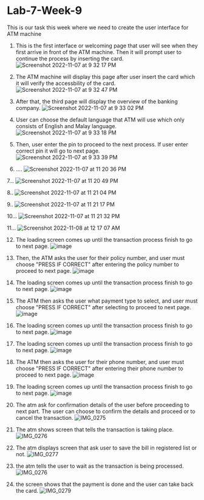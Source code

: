 # Lab-7-Week-9
This is our task this week where we need to create the user interface for ATM machine

1. This is the first interface or welcoming page that user will see when they first arrive in front of the ATM machine. Then it will prompt user to continue the process by inserting the card.
![Screenshot 2022-11-07 at 9 32 17 PM](https://user-images.githubusercontent.com/71769701/200323553-7ce95746-3c86-443c-9ca6-19968052e6ba.png)

2. The ATM machine will display this page after user insert the card which it will verify the accessbility of the card.
![Screenshot 2022-11-07 at 9 32 47 PM](https://user-images.githubusercontent.com/71769701/200323886-c7d89b73-180c-4e88-b19e-ce482cc7ceeb.png)

3. After that, the third page will display the overview of the banking company.
![Screenshot 2022-11-07 at 9 33 02 PM](https://user-images.githubusercontent.com/71769701/200324036-c808cc78-da33-403d-bf90-d45f2a3e8be2.png)

4. User can choose the default language that ATM will use which only consists of English and Malay language.
![Screenshot 2022-11-07 at 9 33 18 PM](https://user-images.githubusercontent.com/71769701/200324182-a415b272-bd15-4734-bba5-435a86dd3464.png)

5. Then, user enter the pin to proceed to the next process. If user enter correct pin it will go to next page. 
![Screenshot 2022-11-07 at 9 33 39 PM](https://user-images.githubusercontent.com/71769701/200324329-b1ea7e60-c9b4-479f-97ba-dc84527d3397.png)

6. ....
![Screenshot 2022-11-07 at 11 20 36 PM](https://user-images.githubusercontent.com/71769701/200347379-1a806f9a-6c6b-4f61-8ce9-9844d0454e11.png)

7...
![Screenshot 2022-11-07 at 11 20 49 PM](https://user-images.githubusercontent.com/71769701/200347441-ba11421a-7601-48b8-8279-2fe8860d1a15.png)

8..
![Screenshot 2022-11-07 at 11 21 04 PM](https://user-images.githubusercontent.com/71769701/200347483-bd5f50c5-6096-4bcf-8b98-ea9643419f21.png)

9..
![Screenshot 2022-11-07 at 11 21 17 PM](https://user-images.githubusercontent.com/71769701/200347525-fc3af0bb-888d-4b99-b90d-6abe118fa709.png)

10...
![Screenshot 2022-11-07 at 11 21 32 PM](https://user-images.githubusercontent.com/71769701/200347573-bf577967-fd02-49fb-83e5-b30eed3c588a.png)

11...
![Screenshot 2022-11-08 at 12 17 07 AM](https://user-images.githubusercontent.com/71769701/200360292-f00f2db8-9414-4628-b915-3e1bb6fcfb31.png)

12. The loading screen comes up until the transaction process finish to go to next page.
![image](https://user-images.githubusercontent.com/83638616/200351465-78e80d76-c675-4feb-a5aa-f11633e03b8a.png)

13. Then, the ATM asks the user for their policy number, and user must choose "PRESS IF CORRECT" after entering the policy number to proceed to next page.
![image](https://user-images.githubusercontent.com/83638616/200351714-514f2ceb-2570-4100-ad60-477c3dff9c0b.png)

14. The loading screen comes up until the transaction process finish to go to next page.
![image](https://user-images.githubusercontent.com/83638616/200352186-64185203-f8b4-4528-8b11-13d1fb926d04.png)

15. The ATM then asks the user what payment type to select, and user must choose "PRESS IF CORRECT" after selecting to proceed to next page.
![image](https://user-images.githubusercontent.com/83638616/200352268-5b6fdc3c-d7ac-4052-854c-c10aaa16c8ae.png)

16. The loading screen comes up until the transaction process finish to go to next page.
![image](https://user-images.githubusercontent.com/83638616/200352534-fa48c10a-903f-4c90-a6f5-0bd8e3bdb182.png)

17. The loading screen comes up until the transaction process finish to go to next page.
![image](https://user-images.githubusercontent.com/83638616/200352715-c11fd0a3-d856-4755-b080-ce44eeac921f.png)

18. The ATM then asks the user for their phone number, and user must choose "PRESS IF CORRECT" after entering their phone number to proceed to next page.
![image](https://user-images.githubusercontent.com/83638616/200352822-36b7cb1d-5549-4c75-b7bd-6debc59a7ab0.png)

19. The loading screen comes up until the transaction process finish to go to next page.
![image](https://user-images.githubusercontent.com/83638616/200352983-fa4298ab-b2fe-4be2-9010-5bb4c9580410.png)

20. The atm ask for confirmation details of the user before proceeding to next part. The user can choose to confirm the details and proceed or to cancel the transaction.
![IMG_0275](https://user-images.githubusercontent.com/117238649/200366362-a23467ec-04c5-499f-be3f-10c3ec126627.jpeg)

21. The atm shows screen that tells the transaction is taking place.
![IMG_0276](https://user-images.githubusercontent.com/117238649/200367109-f490b62a-ce18-4636-a050-2e3f8ac6e721.jpeg)

22. The atm displays screen that ask user to save the bill in registered list or not.
![IMG_0277](https://user-images.githubusercontent.com/117238649/200367878-ffd4feb1-4682-4725-ad67-f0dcc1394ad3.jpeg)

23. the atm tells the user to wait as the transaction is being processed. 
![IMG_0276](https://user-images.githubusercontent.com/117238649/200368094-308e1d9f-5ebf-4978-8106-00997a1e529b.jpeg)

24. the screen shows that the payment is done and the user can take back the card.
![IMG_0279](https://user-images.githubusercontent.com/117238649/200368354-0def16d9-bad4-46c3-91dd-37b8c8248629.jpeg)
